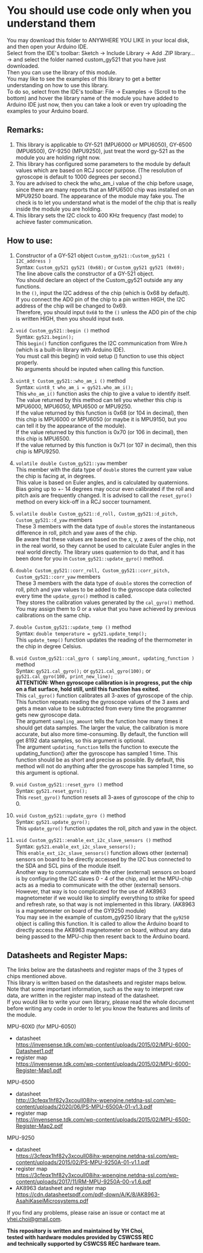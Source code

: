 # You should use code only when you understand them  

You may download this folder to ANYWHERE YOU LIKE in your local disk, and then open your Arduino IDE.  
Select from the IDE's toolbar: Sketch -> Include Library -> Add .ZIP library... -> and select the folder named custom_gy521 that you have just downloaded.  
Then you can use the library of this module.  
You may like to see the examples of this library to get a better understanding on how to use this library.  
To do so, select from the IDE's toolbar: File -> Examples -> (Scroll to the bottom) and hover the library name of the module you have added to Arduino IDE just now, then you can take a look or even try uploading the examples to your Arduino board.
  
## Remarks:  
1. This library is applicable to GY-521 (MPU6000 or MPU6050), GY-6500 (MPU6500), GY-9250 (MPU9250),
    just treat the word gy-521 as the module you are holding right now.  
2. This library has configured some parameters to the module by default values which are based on RCJ soccer purpose.
    (The resolution of gyroscope is default to 1000 degrees per second.)  
3. You are advised to check the who_am_i value of the chip before usage, since there are many reports that an MPU6500 chip was installed on an MPU9250 board. The appearance of the module may fake you. The check is to let you understand what is the model of the chip that is really inside the module you are holding.  
4. This library sets the I2C clock to 400 KHz frequency (fast mode) to achieve faster communication.
  
## How to use:  
1. Constructor of a GY-521 object ` Custom_gy521::Custom_gy521 ( I2C_address ) `  
Syntax: ` Custom_gy521 gy521 (0x68); ` or `Custom_gy521 gy521 (0x69);`  
The line above calls the constructor of a GY-521 object.  
You should declare an object of the Custom_gy521 outside any any functions.  
In the `()`, input the I2C address of the chip (which is 0x68 by default).  
If you connect the AD0 pin of the chip to a pin written HIGH, the I2C address of the chip will be changed to 0x69.  
Therefore, you should input `0x68` to the `()` unless the AD0 pin of the chip is written HIGH, then you should input `0x69`.  
  
2. `void Custom_gy521::begin ()` method  
Syntax: `gy521.begin();`  
This `begin()` function configures the I2C communication from Wire.h (which is a built-in library with Arduino IDE).  
You must call this begin() in void setup () function to use this object properly.  
No arguments should be inputed when calling this function.  
  
3. `uint8_t Custom_gy521::who_am_i ()` method  
Syntax: `uint8_t who_am_i = gy521.who_am_i();`  
This `who_am_i()` function asks the chip to give a value to identify itself.  
The value returned by this method can tell you whether this chip is MPU6000, MPU6050, MPU6500 or MPU9250.  
If the value returned by this function is 0x68 (or 104 in decimal), then this chip is MPU6000 or MPU6050 (or maybe it is MPU9150, but you can tell it by the appearance of the module).  
If the value returned by this function is 0x70 (or 106 in decimal), then this chip is MPU6500.  
If the value returned by this function is 0x71 (or 107 in decimal), then this chip is MPU9250.  
  
4. `volatile double Custom_gy521::yaw` member  
This member with the data type of `double` stores the current yaw value the chip is facing at, in degrees.  
This value is based on Euler angles, and is calculated by quaternions. Bias going up to +- 14 degrees may occur even calibrated if the roll and pitch axis are frequently changed. It is advised to call the `reset_gyro()` method on every kick-off in a RCJ soccer tournament.  
  
5. `volatile double Custom_gy521::d_roll, Custom_gy521::d_pitch, Custom_gy521::d_yaw` members  
These 3 members with the data type of `double` stores the instantaneous difference in roll, pitch and yaw axes of the chip.  
Be aware that these values are based on the x, y, z axes of the chip, not in the real world, so they cannot be used to calculate Euler angles in the real world directly. The library uses quaternion to do that, and it has been done for you in `Custom_gy521::update_gyro()` method.  
  
6. `double Custom_gy521::corr_roll, Custom_gy521::corr_pitch, Custom_gy521::corr_yaw` members  
These 3 members with the data type of `double` stores the correction of roll, pitch and yaw values to be added to the gyroscope data collected every time the `update_gyro()` method is called.  
They stores the calibration values generated by the `cal_gyro()` method.  
You may assign them to 0 or a value that you have achieved by previous calibrations on the same chip.  
  
7. `double Custom_gy521::update_temp ()` method  
Syntax: `double temperature = gy521.update_temp();`  
This `update_temp()` function updates the reading of the thermometer in the chip in degree Celsius.  
  
8. `void Custom_gy521::cal_gyro ( sampling_amount, updating_function )` method  
Syntax: `gy521.cal_gyro();` or `gy521.cal_gyro(100);` or `gy521.cal_gyro(100, print_new_line);`  
**ATTENTION: When gyroscope calibration is in progress, put the chip on a flat surface, hold still, until this function has exited.**  
This `cal_gyro()` function calibrates all 3-axes of gyroscope of the chip.  
This function repeats reading the gyroscope values of the 3 axes and gets a mean value to be subtracted from every time the programmer gets new gyroscope data.  
The argument `sampling_amount` tells the function how many times it should get data samples. The larger the value, the calibration is more accurate, but also more time-consuming. By default, the function will get 8192 data samples, so this argument is optional.  
The argument `updating_function` tells the function to execute the updating_function() after the gyroscope has sampled 1 time. This function should be as short and precise as possible. By default, this method will not do anything after the gyroscope has sampled 1 time, so this argument is optional.  
  
9. `void Custom_gy521::reset_gyro ()` method  
Syntax: `gy521.reset_gyro();`  
This `reset_gyro()` function resets all 3-axes of gyroscope of the chip to 0.  
  
10. `void Custom_gy521::update_gyro ()` method  
Syntax: `gy521.update_gyro();`  
This `update_gyro()` function updates the roll, pitch and yaw in the object.  
  
11. `void Custom_gy521::enable_ext_i2c_slave_sensors ()` method  
Syntax: `gy521.enable_ext_i2c_slave_sensors();`  
This `enable_ext_i2c_slave_sensors()` function allows other (external) sensors on board to be directly accessed by the I2C bus connected to the SDA and SCL pins of the module itself.  
Another way to communicate with the other (external) sensors on board is by configuring the I2C slaves 0 - 4 of the chip, and let the MPU-chip acts as a media to communicate with the other (external) sensors.  
However, that way is too complicated for the use of AK8963 magnetometer if we would like to simplify everything to strike for speed and refresh rate, so that way is not implemented in this library. (AK8963 is a magnetometer on board of the GY9250 module)  
You may see in the example of custom_gy9250 library that the `gy9250` object is calling this function. It is called to allow the Arduino board to directly access the AK8963 magnetometer on board, without any data being passed to the MPU-chip then resent back to the Arduino board.  
  
<!--
**The following methods are the 1-axis version of `cal_gyro(...)` and `update_gyro()` methods.**  
**They have the same functionality as `cal_gyro(...)` and `update_gyro()` but are a bit faster since they only need to get data of 1-axis.**  
  
8. `void Custom_gy521::cal_roll ( sampling_amount )` method  
Syntax: `gy521.cal_roll();` or `gy521.cal_roll(100);`  
**ATTENTION: When gyroscope calibration is in progress, put the chip on a flat surface, hold still, until this function has exited.**  
This `cal_roll()` function **only calibrates the x-axis of gyroscope** of the chip.  
This function repeats reading the gyroscope values of the **x-axis** and gets a mean value to be subtracted from every time the programmer gets new gyroscope data.  
The argument `sampling_amount` tells the function how many times it should get data samples. The larger the value, the calibration is more accurate, but also more time-consuming. By default, the funciton will get 8192 data samples, so this argument is optional.  
  
9. `void Custom_gy521::update_roll ()` method  
Syntax: `gy521.update_roll();`  
This `update_roll()` function **only updates the member `roll`** in the object.  
  
10. `void Custom_gy521::cal_pitch ( sampling_amount )` method  
Syntax: `gy521.cal_pitch();` or `gy521.cal_pitch(100);`  
**ATTENTION: When gyroscope calibration is in progress, put the chip on a flat surface, hold still, until this function has exited.**  
This `cal_pitch()` function **only calibrates the y-axis of gyroscope** of the chip.  
This function repeats reading the gyroscope values of the **y-axis** and gets a mean value to be subtracted from every time the programmer gets new gyroscope data.  
The argument `sampling_amount` tells the function how many times it should get data samples. The larger the value, the calibration is more accurate, but also more time-consuming. By default, the funciton will get 8192 data samples, so this argument is optional.  
  
11. `void Custom_gy521::update_pitch ()` method  
Syntax: `gy521.update_pitch();`  
This `update_pitch()` function **only updates the member `pitch`** in the object.  
  
12. `void Custom_gy521::cal_yaw ( sampling_amount )` method  
Syntax: `gy521.cal_yaw();` or `gy521.cal_yaw(100);`  
**ATTENTION: When gyroscope calibration is in progress, put the chip on a flat surface, hold still, until this function has exited.**  
This `cal_yaw()` function **only calibrates the z-axis of gyroscope** of the chip.  
This function repeats reading the gyroscope values of the **z-axis** and gets a mean value to be subtracted from every time the programmer gets new gyroscope data.  
The argument `sampling_amount` tells the function how many times it should get data samples. The larger the value, the calibration is more accurate, but also more time-consuming. By default, the funciton will get 8192 data samples, so this argument is optional.  
  
13. `void Custom_gy521::update_yaw ()` method  
Syntax: `gy521.update_yaw();`  
This `update_yaw()` function **only updates the member `yaw`** in the object.  
-->
  
## Datasheets and Register Maps:  
The links below are the datasheets and register maps of the 3 types of chips mentioned above.  
This library is written based on the datasheets and register maps below.  
Note that some important information, such as the way to interpret raw data, are written in the register map instead of the datasheet.  
If you would like to write your own library, please read the whole document before writing any code in order to let you know the features and limits of the module.  
  
MPU-60X0 (for MPU-6050)  
- datasheet  
https://invensense.tdk.com/wp-content/uploads/2015/02/MPU-6000-Datasheet1.pdf  
- register map  
https://invensense.tdk.com/wp-content/uploads/2015/02/MPU-6000-Register-Map1.pdf  
  
MPU-6500  
- datasheet  
http://3cfeqx1hf82y3xcoull08ihx-wpengine.netdna-ssl.com/wp-content/uploads/2020/06/PS-MPU-6500A-01-v1.3.pdf  
- register map  
https://invensense.tdk.com/wp-content/uploads/2015/02/MPU-6500-Register-Map2.pdf  
  
MPU-9250  
- datasheet  
https://3cfeqx1hf82y3xcoull08ihx-wpengine.netdna-ssl.com/wp-content/uploads/2015/02/PS-MPU-9250A-01-v1.1.pdf  
- register map  
https://3cfeqx1hf82y3xcoull08ihx-wpengine.netdna-ssl.com/wp-content/uploads/2017/11/RM-MPU-9250A-00-v1.6.pdf  
- AK8963 datasheet and register map  
https://cdn.datasheetspdf.com/pdf-down/A/K/8/AK8963-AsahiKaseiMicrosystems.pdf  
  
If you find any problems, please raise an issue or contact me at yhei.choi@gmail.com.  
  
**This repository is written and maintained by YH Choi,**  
**tested with hardware modules provided by CSWCSS REC**  
**and technically supported by CSWCSS REC hardware team.**